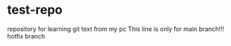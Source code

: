 # test-repo
repository for learning git
text from my pc
This line is only for main branch!!!
hotfix branch